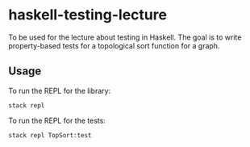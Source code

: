 # haskell-testing-lecture
To be used for the lecture about testing in Haskell. The goal is to write property-based tests for a topological sort function for a graph.

## Usage

To run the REPL for the library:

```
stack repl
```

To run the REPL for the tests:

```
stack repl TopSort:test
```
